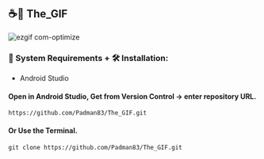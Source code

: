 ## ☕📱 The_GIF

![ezgif com-optimize](https://user-images.githubusercontent.com/45048950/94335621-642b4980-000f-11eb-8a40-cdb8e97a28cd.gif)

### 🧰 System Requirements + 🛠️ Installation: 

* Android Studio

#### Open in Android Studio, Get from Version Control -> enter repository URL.

```
https://github.com/Padman83/The_GIF.git
```

#### Or Use the Terminal.

```
git clone https://github.com/Padman83/The_GIF.git
